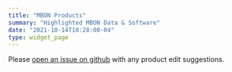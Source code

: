```yaml
---
title: "MBON Products" 
summary: "Highlighted MBON Data & Software"
date: "2021-10-14T10:28:00-04"
type: widget_page
---
```


Please [open an issue on github](https://github.com/marinebon/www_marinebon2/issues) with any product edit suggestions.
